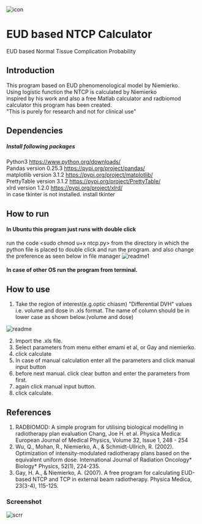 ![icon](https://user-images.githubusercontent.com/26036836/72178678-6447d280-3409-11ea-9e48-6bb0e41f82db.png)
# EUD based NTCP Calculator
EUD based Normal Tissue Complication Probability
## Introduction
This program based on EUD phenomenological model by Niemierko.\
Using logistic function the NTCP is calculated by Niemierko\
inspired by his work and also a free Matlab calculator and radbiomod calculator this program has been created.\
"This is purely for research and not for clinical use"
## Dependencies
##### Install following packages
Python3 https://www.python.org/downloads/ \
Pandas version 0.25.3 https://pypi.org/project/pandas/ \
matplotlib version 3.1.2 https://pypi.org/project/matplotlib/ \
PrettyTable version 3.1.2 https://pypi.org/project/PrettyTable/ \
xlrd version 1.2.0 https://pypi.org/project/xlrd/ \
in case tkinter is not installed. install tkinter

## How to run

#### In Ubuntu this program just runs with double click
run the code <sudo chmod u+x ntcp.py> from the directory in which the python file is placed to double click and run the program.
and also change the preference as seen below in file manager
![readme1](https://user-images.githubusercontent.com/26036836/72175217-a10fcb80-3401-11ea-93a5-133efdac63db.png)


#### In case of other OS run the program from terminal.

## How to use
1. Take the region of interest(e.g.optic chiasm) "Differential DVH" values i.e. volume and dose in .xls format. The name of column should be in lower case as shown below.(volume and dose)

![readme](https://user-images.githubusercontent.com/26036836/72164318-79ae0400-33eb-11ea-9239-f1817b7794f4.png)

2. Import the .xls file.
3. Select parameters from menu either emami et al, or Gay and niemierko.
4. click calculate
5. In case of manual calculation enter all the parameters and click manual input button
6. before next manual. click clear button and enter the parameters from first.
7. again click manual input button.
8. click calculate.

## References
1. RADBIOMOD: A simple program for utilising biological modelling in radiotherapy plan evaluation
Chang, Joe H. et al.
Physica Medica: European Journal of Medical Physics, Volume 32, Issue 1, 248 - 254
2. Wu, Q., Mohan, R., Niemierko, A., & Schmidt-Ullrich, R. (2002). Optimization of intensity-modulated radiotherapy plans based on the equivalent uniform dose. International Journal of Radiation Oncology* Biology* Physics, 52(1), 224-235.
3. Gay, H. A., & Niemierko, A. (2007). A free program for calculating EUD-based NTCP and TCP in external beam radiotherapy. Physica Medica, 23(3-4), 115-125.

### Screenshot

![scrr](https://user-images.githubusercontent.com/26036836/72689521-37499d00-3b38-11ea-8ebd-b0b7d2bac014.png)
